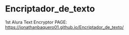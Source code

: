 # Encriptador_de_texto
1st Alura Text Encryptor
PAGE: https://jonathanbaquero01.github.io/Encriptador_de_texto/ 
